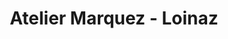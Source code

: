 ---
title: "Atelier Marquez - Loinaz"
url: /pinar-del-rio/atelier-marquez-loinaz/
shop: reparación de automóviles
---